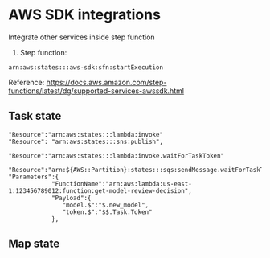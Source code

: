 

# AWS SDK integrations

Integrate other services inside step function

1. Step function:

`arn:aws:states:::aws-sdk:sfn:startExecution`

Reference: https://docs.aws.amazon.com/step-functions/latest/dg/supported-services-awssdk.html

## Task state

```
"Resource":"arn:aws:states:::lambda:invoke"
"Resource": "arn:aws:states:::sns:publish",
```
```
"Resource":"arn:aws:states:::lambda:invoke.waitForTaskToken"
```
```
"Resource":"arn:${AWS::Partition}:states:::sqs:sendMessage.waitForTaskToken"
"Parameters":{
            "FunctionName":"arn:aws:lambda:us-east-1:123456789012:function:get-model-review-decision",
            "Payload":{  
               "model.$":"$.new_model",
               "token.$":"$$.Task.Token"
            },
```

## Map state